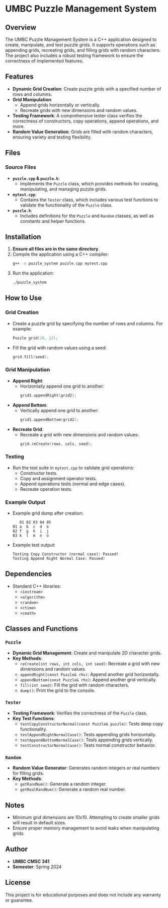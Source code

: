 
# UMBC Puzzle Management System

## Overview
The UMBC Puzzle Management System is a C++ application designed to create, manipulate, and test puzzle grids. It supports operations such as appending grids, recreating grids, and filling grids with random characters. The project also includes a robust testing framework to ensure the correctness of implemented features.

## Features
- **Dynamic Grid Creation**: Create puzzle grids with a specified number of rows and columns.
- **Grid Manipulation**:
  - Append grids horizontally or vertically.
  - Recreate grids with new dimensions and random values.
- **Testing Framework**: A comprehensive tester class verifies the correctness of constructors, copy operations, append operations, and more.
- **Random Value Generation**: Grids are filled with random characters, ensuring variety and testing flexibility.

## Files
### Source Files
- **`puzzle.cpp` & `puzzle.h`**:
  - Implements the `Puzzle` class, which provides methods for creating, manipulating, and managing puzzle grids.
- **`mytest.cpp`**:
  - Contains the `Tester` class, which includes various test functions to validate the functionality of the `Puzzle` class.
- **`puzzle.h`**:
  - Includes definitions for the `Puzzle` and `Random` classes, as well as constants and helper functions.

## Installation
1. **Ensure all files are in the same directory**.
2. Compile the application using a C++ compiler:
   ```bash
   g++ -o puzzle_system puzzle.cpp mytest.cpp
   ```
3. Run the application:
   ```bash
   ./puzzle_system
   ```

## How to Use
### Grid Creation
- Create a puzzle grid by specifying the number of rows and columns. For example:
  ```cpp
  Puzzle grid(10, 12);
  ```
- Fill the grid with random values using a seed:
  ```cpp
  grid.fill(seed);
  ```

### Grid Manipulation
- **Append Right**:
  - Horizontally append one grid to another:
    ```cpp
    grid1.appendRight(grid2);
    ```
- **Append Bottom**:
  - Vertically append one grid to another:
    ```cpp
    grid1.appendBottom(grid2);
    ```
- **Recreate Grid**:
  - Recreate a grid with new dimensions and random values:
    ```cpp
    grid.reCreate(rows, cols, seed);
    ```

### Testing
- Run the test suite in `mytest.cpp` to validate grid operations:
  - Constructor tests.
  - Copy and assignment operator tests.
  - Append operations tests (normal and edge cases).
  - Recreate operation tests.

### Example Output
- Example grid dump after creation:
  ```
     01 02 03 04 05
  01 a  b  c  d  e
  02 f  g  h  i  j
  03 k  l  m  n  o
  ```
- Example test output:
  ```
  Testing Copy Constructor (normal case): Passed!
  Testing Append Right Normal Case: Passed!
  ```

## Dependencies
- Standard C++ libraries:
  - `<iostream>`
  - `<algorithm>`
  - `<random>`
  - `<ctime>`
  - `<cmath>`

## Classes and Functions
### `Puzzle`
- **Dynamic Grid Management**: Create and manipulate 2D character grids.
- **Key Methods**:
  - `reCreate(int rows, int cols, int seed)`: Recreate a grid with new dimensions and random values.
  - `appendRight(const Puzzle& rhs)`: Append another grid horizontally.
  - `appendBottom(const Puzzle& rhs)`: Append another grid vertically.
  - `fill(int seed)`: Fill the grid with random characters.
  - `dump()`: Print the grid to the console.

### `Tester`
- **Testing Framework**: Verifies the correctness of the `Puzzle` class.
- **Key Test Functions**:
  - `testCopyConstructorNormal(const Puzzle& puzzle)`: Tests deep copy functionality.
  - `testAppendRightNormalCase()`: Tests appending grids horizontally.
  - `testAppendBottomNormalCase()`: Tests appending grids vertically.
  - `testConstructorNormalCase()`: Tests normal constructor behavior.

### `Random`
- **Random Value Generator**: Generates random integers or real numbers for filling grids.
- **Key Methods**:
  - `getRandNum()`: Generate a random integer.
  - `getRealRandNum()`: Generate a random real number.

## Notes
- Minimum grid dimensions are 10x10. Attempting to create smaller grids will result in default sizes.
- Ensure proper memory management to avoid leaks when manipulating grids.

## Author
- **UMBC CMSC 341**
- **Semester**: Spring 2024

## License
This project is for educational purposes and does not include any warranty or guarantee.
